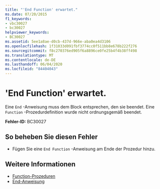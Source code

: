 ```yaml
---
title: "'End Function' erwartet."
ms.date: 07/20/2015
f1_keywords:
- vbc30027
- bc30027
helpviewer_keywords:
- BC30027
ms.assetid: 5ee1a8ae-d0cb-437d-966e-aba0ea4d3106
ms.openlocfilehash: 1f31033d091fbf3774cc0f511bb8e678b222f276
ms.sourcegitcommit: f8c270376ed905f6a8896ce0fe25b4f4b38ff498
ms.translationtype: MT
ms.contentlocale: de-DE
ms.lasthandoff: 06/04/2020
ms.locfileid: "84404043"
---
```

# <a name="end-function-expected"></a>'End Function' erwartet.
Eine `End` -Anweisung muss dem Block entsprechen, den sie beendet. Eine `Function` -Prozedurdefinition wurde nicht ordnungsgemäß beendet.  
  
 **Fehler-ID:** BC30027  
  
## <a name="to-correct-this-error"></a>So beheben Sie diesen Fehler  
  
- Fügen Sie eine `End Function` -Anweisung am Ende der Prozedur hinzu.  
  
## <a name="see-also"></a>Weitere Informationen

- [Function-Prozeduren](../programming-guide/language-features/procedures/function-procedures.md)
- [End-Anweisung](../language-reference/statements/end-statement.md)
